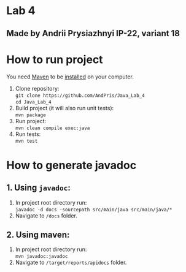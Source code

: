 # Lab 4
## Made by Andrii Prysiazhnyi IP-22, variant 18

# How to run project
You need [Maven](https://maven.apache.org/guides/getting-started/maven-in-five-minutes.html) to be [installed](https://maven.apache.org/download.cgi) on your computer.
1. Clone repository:<br>
    `git clone https://github.com/AndPris/Java_Lab_4`<br>
    `cd Java_Lab_4`
2. Build project (it will also run unit tests):<br>
    `mvn package`
3. Run project:<br>
    `mvn clean compile exec:java`
4. Run tests:<br>
    `mvn test`

   
# How to generate javadoc
## 1. Using `javadoc`:
1. In project root directory run:<br>
   `javadoc -d docs -sourcepath src/main/java src/main/java/*`
2. Navigate to `/docs` folder.

## 2. Using maven:
1. In project root directory run:<br>
   `mvn javadoc:javadoc`
2. Navigate to `/target/reports/apidocs` folder.